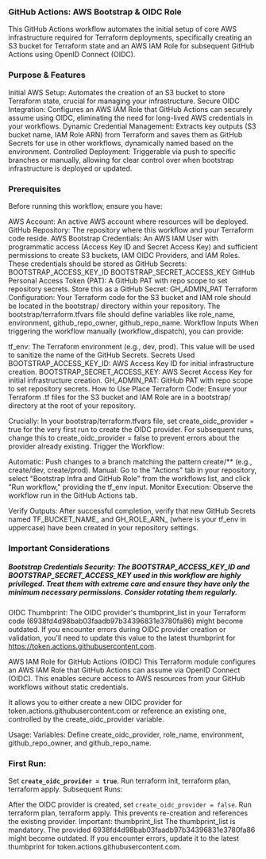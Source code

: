 ### GitHub Actions: AWS Bootstrap & OIDC Role

This GitHub Actions workflow automates the initial setup of core AWS infrastructure required for Terraform deployments, specifically creating an S3 bucket for Terraform state and an AWS IAM Role for subsequent GitHub Actions using OpenID Connect (OIDC).

### Purpose & Features
Initial AWS Setup: Automates the creation of an S3 bucket to store Terraform state, crucial for managing your infrastructure.
Secure OIDC Integration: Configures an AWS IAM Role that GitHub Actions can securely assume using OIDC, eliminating the need for long-lived AWS credentials in your workflows.
Dynamic Credential Management: Extracts key outputs (S3 bucket name, IAM Role ARN) from Terraform and saves them as GitHub Secrets for use in other workflows, dynamically named based on the environment.
Controlled Deployment: Triggerable via push to specific branches or manually, allowing for clear control over when bootstrap infrastructure is deployed or updated.
### Prerequisites
Before running this workflow, ensure you have:

AWS Account: An active AWS account where resources will be deployed.
GitHub Repository: The repository where this workflow and your Terraform code reside.
AWS Bootstrap Credentials:
An AWS IAM User with programmatic access (Access Key ID and Secret Access Key) and sufficient permissions to create S3 buckets, IAM OIDC Providers, and IAM Roles.
These credentials should be stored as GitHub Secrets:
BOOTSTRAP_ACCESS_KEY_ID
BOOTSTRAP_SECRET_ACCESS_KEY
GitHub Personal Access Token (PAT):
A GitHub PAT with repo scope to set repository secrets.
Store this as a GitHub Secret: GH_ADMIN_PAT
Terraform Configuration:
Your Terraform code for the S3 bucket and IAM role should be located in the bootstrap/ directory within your repository.
The bootstrap/terraform.tfvars file should define variables like role_name, environment, github_repo_owner, github_repo_name.
Workflow Inputs
When triggering the workflow manually (workflow_dispatch), you can provide:

tf_env: The Terraform environment (e.g., dev, prod). This value will be used to sanitize the name of the GitHub Secrets.
Secrets Used
BOOTSTRAP_ACCESS_KEY_ID: AWS Access Key ID for initial infrastructure creation.
BOOTSTRAP_SECRET_ACCESS_KEY: AWS Secret Access Key for initial infrastructure creation.
GH_ADMIN_PAT: GitHub PAT with repo scope to set repository secrets.
How to Use
Place Terraform Code: Ensure your Terraform .tf files for the S3 bucket and IAM Role are in a bootstrap/ directory at the root of your repository.

Crucially: In your bootstrap/terraform.tfvars file, set create_oidc_provider = true for the very first run to create the OIDC provider.
For subsequent runs, change this to create_oidc_provider = false to prevent errors about the provider already existing.
Trigger the Workflow:

Automatic: Push changes to a branch matching the pattern create/** (e.g., create/dev, create/prod).
Manual: Go to the "Actions" tab in your repository, select "Bootstrap Infra and GitHub Role" from the workflows list, and click "Run workflow," providing the tf_env input.
Monitor Execution: Observe the workflow run in the GitHub Actions tab.

Verify Outputs: After successful completion, verify that new GitHub Secrets named TF_BUCKET_NAME_<ENV> and GH_ROLE_ARN_<ENV> (where <ENV> is your tf_env in uppercase) have been created in your repository settings.

### Important Considerations
##### Bootstrap Credentials Security: The BOOTSTRAP_ACCESS_KEY_ID and BOOTSTRAP_SECRET_ACCESS_KEY used in this workflow are highly privileged. Treat them with extreme care and ensure they have only the minimum necessary permissions. Consider rotating them regularly.
OIDC Thumbprint: The OIDC provider's thumbprint_list in your Terraform code (6938fd4d98bab03faadb97b34396831e3780fa86) might become outdated. If you encounter errors during OIDC provider creation or validation, you'll need to update this value to the latest thumbprint for https://token.actions.githubusercontent.com.








AWS IAM Role for GitHub Actions (OIDC)
This Terraform module configures an AWS IAM Role that GitHub Actions can assume via OpenID Connect (OIDC).
This enables secure access to AWS resources from your GitHub workflows without static credentials.

It allows you to either create a new OIDC provider for token.actions.githubusercontent.com or reference an existing one, controlled by the create_oidc_provider variable.

Usage:
Variables: Define create_oidc_provider, role_name, environment, github_repo_owner, and github_repo_name.

### First Run:

Set **`create_oidc_provider = true`**.
Run terraform init, terraform plan, terraform apply.
Subsequent Runs:

After the OIDC provider is created, set `create_oidc_provider = false`.
Run terraform plan, terraform apply. This prevents re-creation and references the existing provider.
Important: thumbprint_list
The thumbprint_list is mandatory. The provided 6938fd4d98bab03faadb97b34396831e3780fa86 might become outdated. 
If you encounter errors, update it to the latest thumbprint for token.actions.githubusercontent.com.